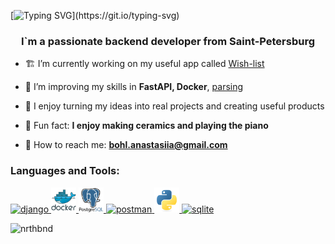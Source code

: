 [![Typing SVG](https://readme-typing-svg.demolab.com?font=Rubik&weight=450&size=25&duration=3500&pause=500&color=8AAAE5&background=FFFFFFFF&center=true&vCenter=true&random=false&width=1000&lines=Hello%2C+my+name+is+Bol+Anastasiia;Nice+to+see+you+on+my+profile!)](https://git.io/typing-svg)

<h3 align="center">I`m a passionate backend developer from Saint-Petersburg</h3>

- 🏗️ I’m currently working on my useful app called [Wish-list](https://github.com/nrthbnd/wish-list)

- 🌱 I’m improving my skills in **FastAPI, Docker**, [parsing](https://github.com/nrthbnd/scrapy_drugstore)

- 🌿 I enjoy turning my ideas into real projects and creating useful products

- 🐸 Fun fact: **I enjoy making ceramics and playing the piano**
  
- 📧 How to reach me: **bohl.anastasiia@gmail.com**

<h3 align="left">Languages and Tools:</h3>
<p align="left"> <a href="https://www.djangoproject.com/" target="_blank" rel="noreferrer"> <img src="https://cdn.worldvectorlogo.com/logos/django.svg" alt="django" width="40" height="40"/> </a> <a href="https://www.docker.com/" target="_blank" rel="noreferrer"> <img src="https://raw.githubusercontent.com/devicons/devicon/master/icons/docker/docker-original-wordmark.svg" alt="docker" width="40" height="40"/> </a> <a href="https://www.postgresql.org" target="_blank" rel="noreferrer"> <img src="https://raw.githubusercontent.com/devicons/devicon/master/icons/postgresql/postgresql-original-wordmark.svg" alt="postgresql" width="40" height="40"/> </a> <a href="https://postman.com" target="_blank" rel="noreferrer"> <img src="https://www.vectorlogo.zone/logos/getpostman/getpostman-icon.svg" alt="postman" width="40" height="40"/> </a> <a href="https://www.python.org" target="_blank" rel="noreferrer"> <img src="https://raw.githubusercontent.com/devicons/devicon/master/icons/python/python-original.svg" alt="python" width="40" height="40"/> </a> <a href="https://www.sqlite.org/" target="_blank" rel="noreferrer"> <img src="https://www.vectorlogo.zone/logos/sqlite/sqlite-icon.svg" alt="sqlite" width="40" height="40"/> </a> </p>

<p><img align="left" src="https://github-readme-stats.vercel.app/api/top-langs?username=nrthbnd&show_icons=true&locale=en&layout=compact" alt="nrthbnd" /></p>

